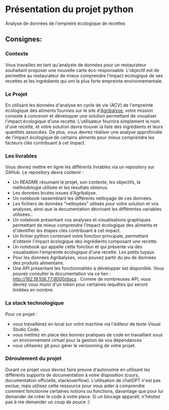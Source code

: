 # Présentation du projet python

Analyse de données de l'empreint écologique de recettes 


## Consignes:

### Contexte
Vous travaillez en tant qu'analyste de données pour un restaurateur souhaitant proposer une
nouvelle carte éco-responsable. L'objectif est de permettre au restaurateur de mieux
comprendre l'impact écologique de ses recettes et les ingrédients qui ont la plus forte
empreinte environnementale.

### Le Projet
En utilisant les données d'analyse en cycle de vie (ACV) de l'empreinte écologique des
aliments fournies sur le site d'[Agribalyse](https://doc.agribalyse.fr/documentation/acces-donnees), votre mission consiste à concevoir et développer
une solution permettant de visualiser l'impact écologique d'une recette. L'utilisateur fournira
simplement le nom d'une recette, et votre solution devra trouver la liste des ingrédients et
leurs quantités associées. De plus, vous devrez réaliser une analyse approfondie de l'impact
écologique de certains aliments pour mieux comprendre les facteurs clés contribuant à cet
impact.

### Les livrables
Vous devrez mettre en ligne les différents livrables via un repository sur GitHub. Le
repository devra contenir :
- Un README résumant le projet, son contexte, les objectifs, la méthodologie utilisée
et les résultats obtenus.
- Les données brutes issues d'Agribalyse.
- Un notebook rassemblant les différents nettoyage de ces données.
- Les fichiers de données "nettoyées" utilisés pour votre solution et vos analyses, ainsi
que la documentation décrivant les différentes variables utilisées..
- Un notebook présentant vos analyses et visualisations graphiques permettant de
mieux comprendre l'impact écologique des aliments et d'identifier les étapes clés
contribuant à cet impact.
- Un fichier python contenant votre fonction principale, permettant d'obtenir l'impact
écologique des ingrédients composant une recette.
- Un notebook qui appelle cette fonction et qui présente via des visualisation
l'empreinte écologique d'une recette.
Les petits tuyaux
- Pour les données Agribalyses, vous pouvez partir du jeu de données des produits
alimentaire.
- Une API présentant les fonctionnalités à développer est disponible. Vous pouvez
consulter la documentation via ce lien : http://162.19.108.77:8000/docs . Comme de
nombreuses API, vous devrez vous munir d'un token pour certaines requêtes qui
seront limitées en nombre.

### La stack technologique
Pour ce projet :
- vous travaillerez en local sur votre machine via l'éditeur de texte Visual Studio Code.
- vous mettrez en place des bonnes pratiques de code en travaillant sous un
environnement virtuel pour la gestion de vos dépendances
- vous utiliserez git pour gérer le versionning de votre projet.

### Déroulement du projet
Durant ce projet vous devrez faire preuve d'autonomie en utilisant les différents supports 
de documentation à votre disposition (cours, documentation officielle, stackoverflow). 
L'utilisation de chatGPT n'est pas exclue, mais utilisez cette ressource pour vous aider
à comprendre comment fonctionne certaines notions ou fonctions, davantage que pour lui 
demander de créer le code à votre place. Si un blocage apparaît, n'hésitez pas à me demander 
un coup de pouce :)
